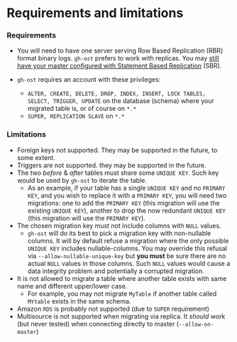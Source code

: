 # Requirements and limitations

### Requirements

- You will need to have one server serving Row Based Replication (RBR) format binary logs. `gh-ost` prefers to work with replicas. You may [still have your master configured with Statement Based Replication](migrating-with-sbr) (SBR).

- `gh-ost` requires an account with these privileges:

  - `ALTER, CREATE, DELETE, DROP, INDEX, INSERT, LOCK TABLES, SELECT, TRIGGER, UPDATE` on the database (schema) where your migrated table is, or of course on `*.*`
  - `SUPER, REPLICATION SLAVE` on `*.*`

### Limitations

- Foreign keys not supported. They may be supported in the future, to some extent.
- Triggers are not supported. they may be supported in the future.
- The two _before_ & _after_ tables must share some `UNIQUE KEY`. Such key would be used by `gh-ost` to iterate the table.
  - As an example, if your table has a single `UNIQUE KEY` and no `PRIMARY KEY`, and you wish to replace it with a `PRIMARY KEY`, you will need two migrations: one to add the `PRIMARY KEY` (this migration will use the existing `UNIQUE KEY`), another to drop the now redundant `UNIQUE KEY` (this migration will use the `PRIMARY KEY`).
- The chosen migration key must not include columns with `NULL` values.
  - `gh-ost` will do its best to pick a migration key with non-nullable columns. It will by default refuse a migration where the only possible `UNIQUE KEY` includes nullable-columns. You may override this refusal via `--allow-nullable-unique-key` but **you must** be sure there are no actual `NULL` values in those columns. Such `NULL` values would cause a data integrity problem and potentially a corrupted migration.
- It is not allowed to migrate a table where another table exists with same name and different upper/lower case.
  - For example, you may not migrate `MyTable` if another table called `MYtable` exists in the same schema.
- Amazon `RDS` is probably not supported (due to `SUPER` requirement)
- Multisource is not supported when migrating via replica. It _should_ work (but never tested) when connecting directly to master (`--allow-on-master`)
